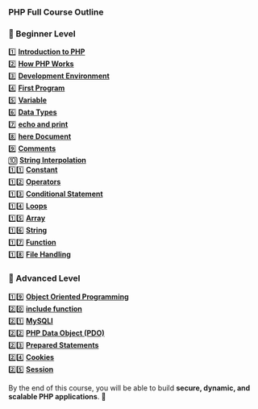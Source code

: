 ### **PHP Full Course Outline**  

### **🔹 Beginner Level**
1️⃣ [**Introduction to PHP**](https://github.com/musarafhossain/PHP-Notes/tree/main/1_Introduction%20to%20PHP)  
2️⃣ [**How PHP Works**](https://github.com/musarafhossain/PHP-Notes/tree/main/2_How%20PHP%20Works)  
3️⃣ [**Development Environment**](https://github.com/musarafhossain/PHP-Notes/tree/main/3_Development%20Environment)  
4️⃣ [**First Program**](https://github.com/musarafhossain/PHP-Notes/tree/main/4_First%20Program)  
5️⃣ [**Variable**](https://github.com/musarafhossain/PHP-Notes/tree/main/5_Variable)   
6️⃣ [**Data Types**](https://github.com/musarafhossain/PHP-Notes/tree/main/6_Data%20Types)  
7️⃣ [**echo and print**](https://github.com/musarafhossain/PHP-Notes/tree/main/7_echo%20and%20print)  
8️⃣ [**here Document**](https://github.com/musarafhossain/PHP-Notes/tree/main/8_here%20Document)  
9️⃣ [**Comments**](https://github.com/musarafhossain/PHP-Notes/tree/main/9_Comments)  
🔟 [**String Interpolation**](https://github.com/musarafhossain/PHP-Notes/tree/main/10_String%20Interpolation)   
1️⃣1️⃣ [**Constant**](https://github.com/musarafhossain/PHP-Notes/tree/main/11_Constant)  
1️⃣2️⃣ [**Operators**](https://github.com/musarafhossain/PHP-Notes/tree/main/12_Operators)  
1️⃣3️⃣ [**Conditional Statement**](https://github.com/musarafhossain/PHP-Notes/tree/main/13_Conditional%20Statement)  
1️⃣4️⃣ [**Loops**](https://github.com/musarafhossain/PHP-Notes/tree/main/14_Loops)  
1️⃣5️⃣ [**Array**](https://github.com/musarafhossain/PHP-Notes/tree/main/15_Array)  
1️⃣6️⃣ [**String**]()  
1️⃣7️⃣ [**Function**]()  
1️⃣8️⃣ [**File Handling**]()  

### **🔹 Advanced Level** 
1️⃣9️⃣ [**Object Oriented Programming**]()  
2️⃣0️⃣ [**include function**]()  
2️⃣1️⃣ [**MySQLI**]()  
2️⃣2️⃣ [**PHP Data Object (PDO)**]()  
2️⃣3️⃣ [**Prepared Statements**]()  
2️⃣4️⃣ [**Cookies**]()  
2️⃣5️⃣ [**Session**]()  

By the end of this course, you will be able to build **secure, dynamic, and scalable PHP applications**. 🚀  
